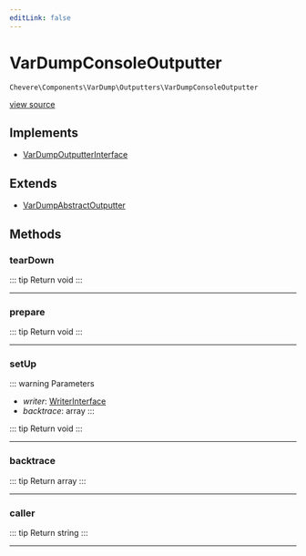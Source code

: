```yaml
---
editLink: false
---
```


# VarDumpConsoleOutputter

`Chevere\Components\VarDump\Outputters\VarDumpConsoleOutputter`

[view source](https://github.com/chevere/chevere/blob/master/src/Chevere/Components/VarDump/Outputters/VarDumpConsoleOutputter.php)

## Implements

- [VarDumpOutputterInterface](../../../Interfaces/VarDump/VarDumpOutputterInterface.md)

## Extends

- [VarDumpAbstractOutputter](./VarDumpAbstractOutputter.md)

## Methods

### tearDown

::: tip Return
void
:::

---

### prepare

::: tip Return
void
:::

---

### setUp

::: warning Parameters
- *writer*: [WriterInterface](../../../Interfaces/Writer/WriterInterface.md)
- *backtrace*: array
:::

::: tip Return
void
:::

---

### backtrace

::: tip Return
array
:::

---

### caller

::: tip Return
string
:::

---
